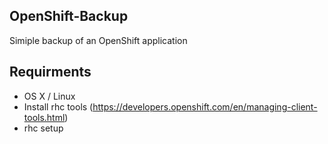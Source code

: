 ## OpenShift-Backup
Simiple backup of an OpenShift application

## Requirments

* OS X / Linux
* Install rhc tools (https://developers.openshift.com/en/managing-client-tools.html)
* rhc setup
